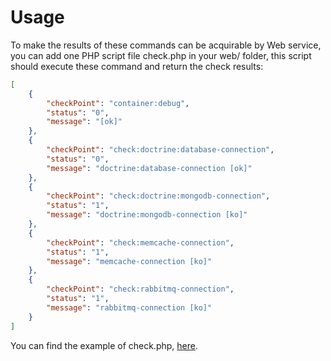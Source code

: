 Usage
=====

To make the results of these commands can be acquirable by Web service,
you can add one PHP script file check.php in your web/ folder,
this script should execute these command and return the check results:

```json
[
    {
        "checkPoint": "container:debug",
        "status": "0",
        "message": "[ok]"
    },
    {
        "checkPoint": "check:doctrine:database-connection",
        "status": "0",
        "message": "doctrine:database-connection [ok]"
    },
    {
        "checkPoint": "check:doctrine:mongodb-connection",
        "status": "1",
        "message": "doctrine:mongodb-connection [ko]"
    },
    {
        "checkPoint": "check:memcache-connection",
        "status": "1",
        "message": "memcache-connection [ko]"
    },
    {
        "checkPoint": "check:rabbitmq-connection",
        "status": "1",
        "message": "rabbitmq-connection [ko]"
    }
]
```

You can find the example of check.php, [here](https://github.com/Tessi-Tms/TmsSupervisionBundle/blob/master/Resources/doc/check.php).
